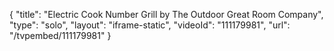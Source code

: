{
    "title": "Electric Cook Number Grill by The Outdoor Great Room Company",
    "type": "solo",
    "layout": "iframe-static",
    "videoId": "111179981",
    "url": "\/tvpembed\/111179981"
}